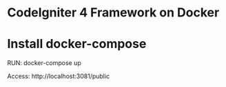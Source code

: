 # CodeIgniter 4 Framework on Docker
# Install docker-compose
RUN: docker-compose up

Access: http://localhost:3081/public
